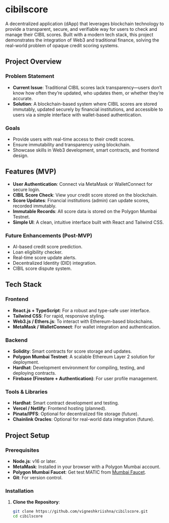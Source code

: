 # cibilscore

A decentralized application (dApp) that leverages blockchain technology to provide a transparent, secure, and verifiable way for users to check and manage their CIBIL scores. Built with a modern tech stack, this project demonstrates the integration of Web3 and traditional finance, solving the real-world problem of opaque credit scoring systems.



## Project Overview

### Problem Statement
- **Current Issue**: Traditional CIBIL scores lack transparency—users don’t know how often they’re updated, who updates them, or whether they’re accurate.
- **Solution**: A blockchain-based system where CIBIL scores are stored immutably, updated securely by financial institutions, and accessible to users via a simple interface with wallet-based authentication.

### Goals
- Provide users with real-time access to their credit scores.
- Ensure immutability and transparency using blockchain.
- Showcase skills in Web3 development, smart contracts, and frontend design.


## Features (MVP)
- **User Authentication**: Connect via MetaMask or WalletConnect for secure login.
- **CIBIL Score Check**: View your credit score stored on the blockchain.
- **Score Updates**: Financial institutions (admin) can update scores, recorded immutably.
- **Immutable Records**: All score data is stored on the Polygon Mumbai Testnet.
- **Simple UI**: A clean, intuitive interface built with React and Tailwind CSS.

### Future Enhancements (Post-MVP)
- AI-based credit score prediction.
- Loan eligibility checker.
- Real-time score update alerts.
- Decentralized Identity (DID) integration.
- CIBIL score dispute system.



## Tech Stack

### Frontend
- **React.js + TypeScript**: For a robust and type-safe user interface.
- **Tailwind CSS**: For rapid, responsive styling.
- **Web3.js / Ethers.js**: To interact with Ethereum-based blockchains.
- **MetaMask / WalletConnect**: For wallet integration and authentication.

### Backend
- **Solidity**: Smart contracts for score storage and updates.
- **Polygon Mumbai Testnet**: A scalable Ethereum Layer 2 solution for deployment.
- **Hardhat**: Development environment for compiling, testing, and deploying contracts.
- **Firebase (Firestore + Authentication)**: For user profile management.

### Tools & Libraries
- **Hardhat**: Smart contract development and testing.
- **Vercel / Netlify**: Frontend hosting (planned).
- **Pinata/IPFS**: Optional for decentralized file storage (future).
- **Chainlink Oracles**: Optional for real-world data integration (future).


## Project Setup

### Prerequisites
- **Node.js**: v16 or later.
- **MetaMask**: Installed in your browser with a Polygon Mumbai account.
- **Polygon Mumbai Faucet**: Get test MATIC from [Mumbai Faucet](https://mumbaifaucet.com/).
- **Git**: For version control.

### Installation
1. **Clone the Repository**:
   ```bash
   git clone https://github.com/vigneshkriishna/cibilscore.git
   cd cibilscore
